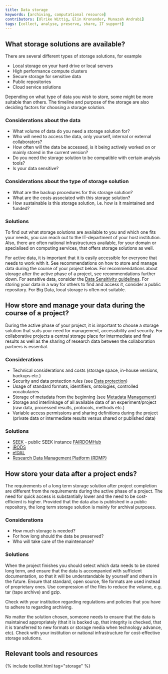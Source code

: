 ```yaml
---
title: Data storage
keywords: [archiving, computational resource]
contributors: [Ulrike Wittig, Elin Kronander, Munazah Andrabi]
tags: [collect, analyse, preserve, share, IT support] 
---
```


## What storage solutions are available?

There are several different types of storage solutions, for example
* Local storage on your hard drive or local servers
* High performance compute clusters
* Secure storage for sensitive data
* Public repositories
* Cloud service solutions

Depending on what type of data you wish to store, some might be more suitable than others.
The timeline and purpose of the storage are also deciding factors for choosing a storage solution.

### Considerations about the data
* What volume of data do you need a storage solution for?
* Who will need to access the data, only yourself, internal or external collaborators?
* How often will the data be accessed, is it being actively worked on or mainly stored in the current version?
* Do you need the storage solution to be compatible with certain analysis tools?
* Is your data sensitive?

### Considerations about the type of storage solution
* What are the backup procedures for this storage solution?
* What are the costs associated with this storage solution?
* How sustainable is this storage solution, i.e. how is it maintained and funded?

### Solutions
To find out what storage solutions are available to you and which one fits your needs, you can reach out to the IT-department of your host institution. Also, there are often national infrastructures available, for your domain or specialised on computing services, that offers storage solutions as well.

For active data, it is important that it is easily accessible for everyone that needs to work with it. See recommendations on how to store and manage data during the course of your project below. For recommendations about storage after the active phase of a project, see recommendations further down.
For sensitive data, consider the [Data Sensitivity guidelines](data_classification).
For storing your data in a way for others to find and access it, consider a public repository.
For Big Data, local storage is often not suitable.

## How store and manage your data during the course of a project?

During the active phase of your project, it is important to choose a storage solution that suits your need for management, accessibility and security. For collaborative projects a central storage place for intermediate and final results as well as the sharing of research data between the collaboration partners is essential.  

### Considerations
* Technical considerations and costs (storage space, in-house versions, backups etc.)
* Security and data protection rules (see [Data protection](data_protection))
* Usage of standard formats, identifiers, ontologies, controlled vocabularies
* Storage of metadata from the beginning (see [Metadata Management](metadata_management))
* Storage and interlinkage of all available data of an experiment/project (raw data, processed results, protocols, methods etc.)
* Variable access permissions and sharing definitions during the project (private data or intermediate results versus shared or published data)

### Solutions

* [SEEK](https://seek4science.org/) - public SEEK instance [FAIRDOMHub](https://fairdomhub.org)
* [iRODS](https://irods.org/)
* [e!DAL](https://edal.ipk-gatersleben.de/)
* [Research Data Management Platform (RDMP)](https://www.dundee.ac.uk/hic/researchdatamanagementplatform/)

## How store your data after a project ends?

The requirements of a long term storage solution after project completion are different from the requirements during the active phase of a project. The need for quick access is substantially lower and the need to be cost-efficient is higher. Provided that the data also is published in a public repository, the long term storage solution is mainly for archival purposes.

### Considerations

* How much storage is needed?
* For how long should the data be preserved?
* Who will take care of the maintenance?

### Solutions

When the project finishes you should  select which data needs to be stored long term, and ensure that the data is accompanied with sufficient documentation, so that it will be understandable by yourself and others in the future. Ensure that standard, open source, file formats are used instead of proprietary ones. Use compression of the files to reduce the volume, e.g. tar (tape archive) and gzip.

Check with your institution regarding regulations and policies that you have to adhere to regarding archiving.

No matter the solution chosen, someone needs to ensure that the data is maintained appropriately (that it is backed up, that integrity is checked, that it is transferred to new formats or storage media when technology advance, etc). Check with your institution or national infrastructure for cost-effective storage solutions.


## Relevant tools and resources

{% include toollist.html tag="storage" %}


